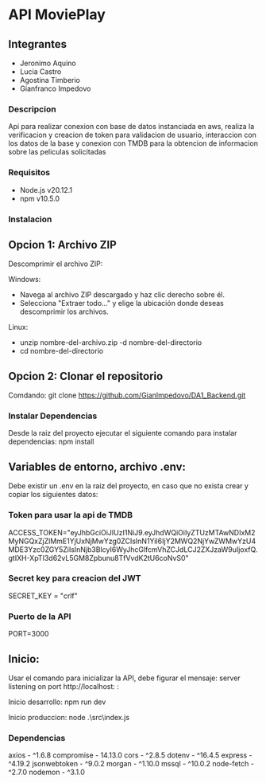 # API MoviePlay

## Integrantes

- Jeronimo Aquino
- Lucia Castro
- Agostina Timberio
- Gianfranco Impedovo

### Descripcion 

Api para realizar conexion con base de datos instanciada en aws, realiza la verificacion y creacion de token para validacion de usuario,
interaccion con los datos de la base y conexion con TMDB para la obtencion de informacion sobre las peliculas solicitadas

### Requisitos

- Node.js v20.12.1
- npm v10.5.0

### Instalacion 

## Opcion 1: Archivo ZIP 

Descomprimir el archivo ZIP:

Windows:
- Navega al archivo ZIP descargado y haz clic derecho sobre él.
- Selecciona "Extraer todo..." y elige la ubicación donde deseas descomprimir los archivos.

Linux:
- unzip nombre-del-archivo.zip -d nombre-del-directorio
- cd nombre-del-directorio

## Opcion 2: Clonar el repositorio

Comdando: git clone https://github.com/GianImpedovo/DA1_Backend.git

### Instalar Dependencias

Desde la raiz del proyecto ejecutar el siguiente comando para instalar dependencias:
npm install

## Variables de entorno, archivo .env:
Debe existir un .env en la raiz del proyecto, en caso que no exista crear y copiar los siguientes datos:

### Token para usar la api de TMDB
ACCESS_TOKEN="eyJhbGciOiJIUzI1NiJ9.eyJhdWQiOiIyZTUzMTAwNDIxM2MyNGQxZjZlMmE1YjUxNjMwYzg0ZCIsInN1YiI6IjY2MWQ2NjYwZWMwYzU4MDE3Yzc0ZGY5ZiIsInNjb3BlcyI6WyJhcGlfcmVhZCJdLCJ2ZXJzaW9uIjoxfQ.gtIXH-XpTI3d62vL5GM8Zpbunu8TfVvdK2tU6coNvS0"

### Secret key para creacion del JWT
SECRET_KEY = "crlf"

### Puerto de la API
PORT=3000

## Inicio:

Usar el comando para inicializar la API, debe figurar el mensaje: server listening on port http://localhost:<PUERTO> : 

Inicio desarrollo:
npm run dev

Inicio produccion:
node .\src\index.js

### Dependencias
axios - ^1.6.8
compromise - 14.13.0
cors - ^2.8.5
dotenv - ^16.4.5
express - ^4.19.2
jsonwebtoken - ^9.0.2
morgan - ^1.10.0
mssql - ^10.0.2
node-fetch - ^2.7.0
nodemon - ^3.1.0